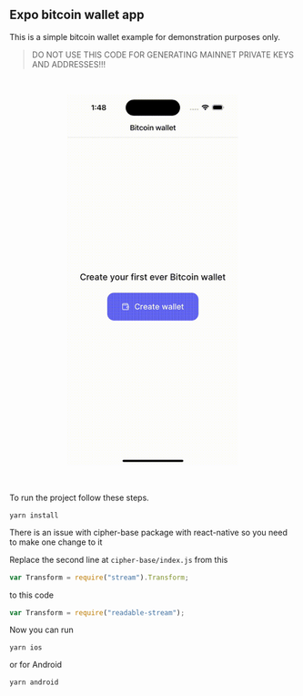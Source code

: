 ## Expo bitcoin wallet app

This is a simple bitcoin wallet example for demonstration purposes only.

> DO NOT USE THIS CODE FOR GENERATING MAINNET PRIVATE KEYS AND ADDRESSES!!!

&nbsp;

<p align="center">
<img src="/assets/demo.gif" width="300px">
</p>
&nbsp;

To run the project follow these steps.

```
yarn install
```

There is an issue with cipher-base package with react-native so you need to make one change to it

Replace the second line at `cipher-base/index.js` from this

```js
var Transform = require("stream").Transform;
```

to this code

```js
var Transform = require("readable-stream");
```

Now you can run

```
yarn ios
```

or for Android

```
yarn android
```
